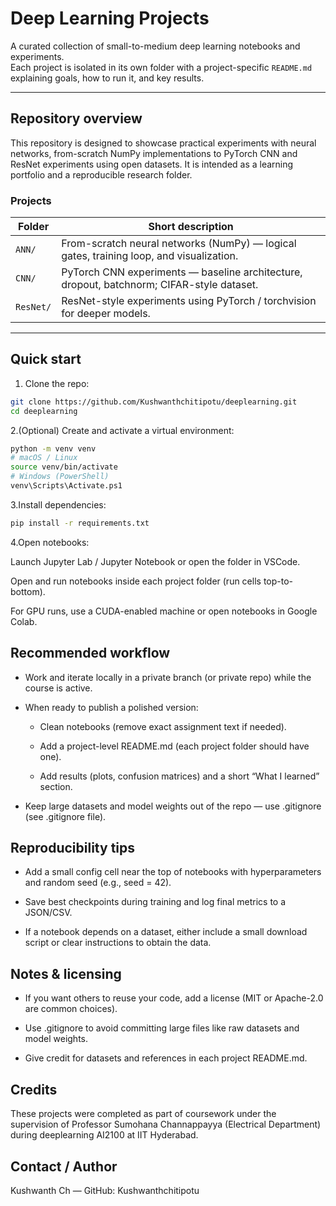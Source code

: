 # Deep Learning Projects

A curated collection of small-to-medium deep learning notebooks and experiments.  
Each project is isolated in its own folder with a project-specific `README.md` explaining goals, how to run it, and key results.

---

## Repository overview

This repository is designed to showcase practical experiments with neural networks, from-scratch NumPy implementations to PyTorch CNN and ResNet experiments using open datasets. It is intended as a learning portfolio and a reproducible research folder.

### Projects
| Folder | Short description |
|--------|-------------------|
| `ANN/`   | From-scratch neural networks (NumPy) — logical gates, training loop, and visualization. |
| `CNN/`   | PyTorch CNN experiments — baseline architecture, dropout, batchnorm; CIFAR-style dataset. |
| `ResNet/`| ResNet-style experiments using PyTorch / torchvision for deeper models. |

---

## Quick start

1. Clone the repo:
```bash
git clone https://github.com/Kushwanthchitipotu/deeplearning.git
cd deeplearning
```
2.(Optional) Create and activate a virtual environment:

```bash
python -m venv venv
# macOS / Linux
source venv/bin/activate
# Windows (PowerShell)
venv\Scripts\Activate.ps1
```
3.Install dependencies:
```bash
pip install -r requirements.txt
```
4.Open notebooks:

Launch Jupyter Lab / Jupyter Notebook or open the folder in VSCode.

Open and run notebooks inside each project folder (run cells top-to-bottom).

For GPU runs, use a CUDA-enabled machine or open notebooks in Google Colab.

## Recommended workflow
- Work and iterate locally in a private branch (or private repo) while the course is active.

- When ready to publish a polished version:

  - Clean notebooks (remove exact assignment text if needed).

  - Add a project-level README.md (each project folder should have one).

  - Add results (plots, confusion matrices) and a short “What I learned” section.

- Keep large datasets and model weights out of the repo — use .gitignore (see .gitignore file).

## Reproducibility tips
- Add a small config cell near the top of notebooks with hyperparameters and random seed (e.g., seed = 42).

- Save best checkpoints during training and log final metrics to a JSON/CSV.

- If a notebook depends on a dataset, either include a small download script or clear instructions to obtain the data.


## Notes & licensing
- If you want others to reuse your code, add a license (MIT or Apache-2.0 are common choices).

- Use .gitignore to avoid committing large files like raw datasets and model weights.

- Give credit for datasets and references in each project README.md.


## Credits

These projects were completed as part of coursework under the supervision of Professor Sumohana Channappayya (Electrical Department) during deeplearning AI2100 at IIT Hyderabad.
 

## Contact / Author
Kushwanth Ch — GitHub: Kushwanthchitipotu


